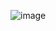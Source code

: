 ![image](https://user-images.githubusercontent.com/75113031/201573809-1a70bfc7-3822-40c3-88c8-89e8b2a9df0e.png)
